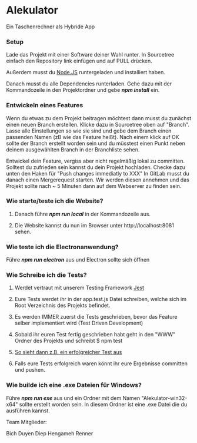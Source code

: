 # Alekulator

Ein Taschenrechner als Hybride App


### Setup

Lade das Projekt mit einer Software deiner Wahl runter. In Sourcetree einfach den Repository link einfügen und auf PULL drücken.

Außerdem musst du [Node.JS](https://nodejs.org/en/) runtergeladen und installiert haben.

Danach musst du alle Dependencies runterladen. Gehe dazu mit der Kommandozeile in den Projektordner und gebe  _**npm install**_ ein. 


### Entwickeln eines Features

Wenn du etwas zu dem Projekt beitragen möchtest dann musst du zunächst einen neuen Branch erstellen. Klicke dazu in Sourcetree oben auf "Branch". Lasse alle Einstellungen
so wie sie sind und gebe dem Branch einen passenden Namen (zB wie das Feature heißt). Nach einem klick auf OK sollte der Branch erstellt worden sein und du müsstest einen Punkt neben deinem ausgewählten Branch in der Branchliste sehen.

Entwickel dein Feature, vergiss aber nicht regelmäßig lokal zu committen. Solltest du zufrieden sein kannst du dein Projekt hochladen. Checke dazu unten den Haken für "Push changes immediatly to XXX"
In GitLab musst du danach einen Mergerequest starten. Wir werden diesen annehmen und das Projekt sollte nach  ~ 5 Minuten dann auf dem Webserver zu finden sein.


### Wie starte/teste ich die Website?

1. Danach führe _**npm run local**_ in der Kommandozeile aus.

2. Die Website kannst du nun im Browser unter http://localhost:8081 sehen.


### Wie teste ich die Electronanwendung?

Führe _**npm run electron**_ aus und Electron sollte sich öffnen


### Wie Schreibe ich die Tests?

1. Werdet vertraut mit unserem Testing Framework [Jest](https://facebook.github.io/jest/docs/en/getting-started.html) 

2. Eure Tests werdet ihr in der app.test.js Datei schreiben, welche sich im Root Verzeichnis des Projekts befindet.

3. Es werden IMMER zuerst die Tests geschrieben, bevor das Feature selber implementiert wird (Test Driven Development)

4. Sobald ihr euren Test fertig geschrieben habt geht in den "WWW" Ordner des Projekts und schreibt $ npm test  

5. [So sieht dann z.B. ein erfolgreicher Test aus](https://imgur.com/a/oyhRX2B)

6. Falls eure Tests erfolgreich waren könnt ihr eure Ergebnisse committen und pushen.


### Wie builde ich eine .exe Dateien für Windows?

Führe _**npm run exe**_ aus und ein Ordner mit dem Namen "Alekulator-win32-x64" sollte erstellt worden sein. In diesem Ordner ist eine .exe Datei die du ausführen kannst.

Team Mitglieder:

Bich Duyen Diep
Hengameh Renner